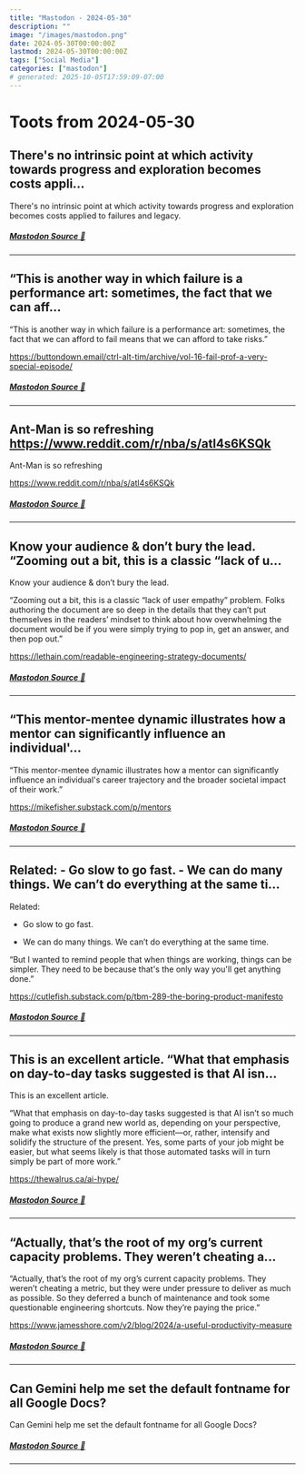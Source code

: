 ```yaml
---
title: "Mastodon - 2024-05-30"
description: ""
image: "/images/mastodon.png"
date: 2024-05-30T00:00:00Z
lastmod: 2024-05-30T00:00:00Z
tags: ["Social Media"]
categories: ["mastodon"]
# generated: 2025-10-05T17:59:09-07:00
---
```


# Toots from 2024-05-30

## There's no intrinsic point at which activity towards progress and exploration becomes costs appli...

There's no intrinsic point at which activity towards progress and exploration becomes costs applied to failures and legacy.

##### [Mastodon Source 🐘](https://hachyderm.io/@mweagle/112531789579568064)

---

## “This is another way in which failure is a performance art: sometimes, the fact that we can aff...

“This is another way in which failure is a performance art: sometimes, the fact that we can afford to fail means that we can afford to take risks.”

<https://buttondown.email/ctrl-alt-tim/archive/vol-16-fail-prof-a-very-special-episode/>

##### [Mastodon Source 🐘](https://hachyderm.io/@mweagle/112528345666078530)

---

## Ant-Man is so refreshing  <https://www.reddit.com/r/nba/s/atl4s6KSQk>

Ant-Man is so refreshing

<https://www.reddit.com/r/nba/s/atl4s6KSQk>

##### [Mastodon Source 🐘](https://hachyderm.io/@mweagle/112527715166054552)

---

## Know your audience & don’t bury the lead.  “Zooming out a bit, this is a classic “lack of u...

Know your audience & don’t bury the lead.

“Zooming out a bit, this is a classic “lack of user empathy” problem. Folks authoring the document are so deep in the details that they can’t put themselves in the readers’ mindset to think about how overwhelming the document would be if you were simply trying to pop in, get an answer, and then pop out.”

<https://lethain.com/readable-engineering-strategy-documents/>

##### [Mastodon Source 🐘](https://hachyderm.io/@mweagle/112527663379250694)

---

## “This mentor-mentee dynamic illustrates how a mentor can significantly influence an individual'...

“This mentor-mentee dynamic illustrates how a mentor can significantly influence an individual's career trajectory and the broader societal impact of their work.”

<https://mikefisher.substack.com/p/mentors>

##### [Mastodon Source 🐘](https://hachyderm.io/@mweagle/112527615337196527)

---

## Related:  - Go slow to go fast.  - We can do many things. We can’t do everything at the same ti...

Related:

- Go slow to go fast.

- We can do many things. We can’t do everything at the same time.

“But I wanted to remind people that when things are working, things can be simpler. They need to be because that's the only way you'll get anything done.”

<https://cutlefish.substack.com/p/tbm-289-the-boring-product-manifesto>

##### [Mastodon Source 🐘](https://hachyderm.io/@mweagle/112527596234035562)

---

## This is an excellent article.  “What that emphasis on day-to-day tasks suggested is that AI isn...

This is an excellent article.

“What that emphasis on day-to-day tasks suggested is that AI isn’t so much going to produce a grand new world as, depending on your perspective, make what exists now slightly more efficient—or, rather, intensify and solidify the structure of the present. Yes, some parts of your job might be easier, but what seems likely is that those automated tasks will in turn simply be part of more work.”

<https://thewalrus.ca/ai-hype/>

##### [Mastodon Source 🐘](https://hachyderm.io/@mweagle/112527564576821084)

---

## “Actually, that’s the root of my org’s current capacity problems. They weren’t cheating a...

“Actually, that’s the root of my org’s current capacity problems. They weren’t cheating a metric, but they were under pressure to deliver as much as possible. So they deferred a bunch of maintenance and took some questionable engineering shortcuts. Now they’re paying the price.”

<https://www.jamesshore.com/v2/blog/2024/a-useful-productivity-measure>

##### [Mastodon Source 🐘](https://hachyderm.io/@mweagle/112527476063655061)

---

## Can Gemini help me set the default fontname for all Google Docs?

Can Gemini help me set the default fontname for all Google Docs?

##### [Mastodon Source 🐘](https://hachyderm.io/@mweagle/112527139441711562)

---

